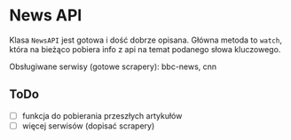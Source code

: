 # News API

Klasa `NewsAPI` jest gotowa i dość dobrze opisana. Główna metoda to `watch`, która na bieżąco pobiera info z api na temat podanego słowa kluczowego.

Obsługiwane serwisy (gotowe scrapery): bbc-news, cnn

## ToDo
- [ ] funkcja do pobierania przeszłych artykułów
- [ ] więcej serwisów (dopisać scrapery)